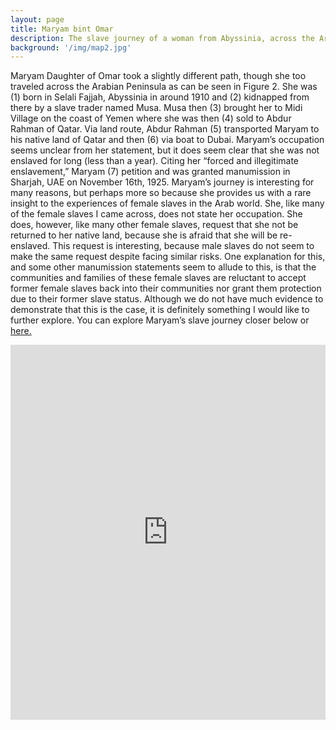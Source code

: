 ```yaml
---
layout: page
title: Maryam bint Omar
description: The slave journey of a woman from Abyssinia, across the Arabian Peninsula, to the Persian Gulf.
background: '/img/map2.jpg'
---
```

Maryam Daughter of Omar took a slightly different path, though she too traveled across the Arabian Peninsula as can be seen in Figure 2. She was (1) born in Selali Fajjah, Abyssinia in around 1910 and (2) kidnapped from there by a slave trader named Musa. Musa then (3) brought her to Midi Village on the coast of Yemen where she was then (4) sold to Abdur Rahman of Qatar. Via land route, Abdur Rahman (5) transported Maryam to his native land of Qatar and then (6) via boat to Dubai. Maryam’s occupation seems unclear from her statement, but it does seem clear that she was not enslaved for long (less than a year). Citing her “forced and illegitimate enslavement,” Maryam (7) petition and was granted manumission in Sharjah, UAE on November 16th, 1925. Maryam’s journey is interesting for many reasons, but perhaps more so because she provides us with a rare insight to the experiences of female slaves in the Arab world. She, like many of the female slaves I came across, does not state her occupation. She does, however, like many other female slaves, request that she not be returned to her native land, because she is afraid that she will be re-enslaved. This request is interesting, because male slaves do not seem to make the same request despite facing similar risks. One explanation for this, and some other manumission statements seem to allude to this, is that the communities and families of these female slaves are reluctant to accept former female slaves back into their communities nor grant them protection due to their former slave status. Although we do not have much evidence to demonstrate that this is the case, it is definitely something I would like to further explore. You can explore Maryam’s slave journey closer below or [here.](https://api.mapbox.com/styles/v1/galshaif/cjt7of1cn04wx1fo8sht9vypc.html?fresh=true&title=true&access_token=pk.eyJ1IjoiZ2Fsc2hhaWYiLCJhIjoiY2pyaDFjMjl5MWgyYzQ5cXF2d3VlaWpjYiJ9.OEhQEgL1Bk34MgfDwHs5eQ#3.6/13.6/46.06)

<iframe src="https://api.mapbox.com/styles/v1/galshaif/cjt7of1cn04wx1fo8sht9vypc.html?fresh=true&title=true&access_token=pk.eyJ1IjoiZ2Fsc2hhaWYiLCJhIjoiY2pyaDFjMjl5MWgyYzQ5cXF2d3VlaWpjYiJ9.OEhQEgL1Bk34MgfDwHs5eQ#3.6/13.6/46.06" width="100%" height ="600px" frameborder="0"></iframe>
